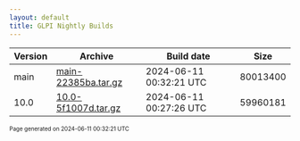 ```yaml
---
layout: default
title: GLPI Nightly Builds
---
```


Version|Archive|Build date|Size
---|---|---|---
main|[main-22385ba.tar.gz](main-22385ba.tar.gz)|2024-06-11 00:32:21 UTC|80013400
10.0|[10.0-5f1007d.tar.gz](10.0-5f1007d.tar.gz)|2024-06-11 00:27:26 UTC|59960181

<font size="1">Page generated on 2024-06-11 00:32:21 UTC</font>
